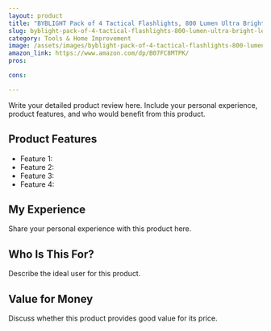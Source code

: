 ```yaml
---
layout: product
title: "BYBLIGHT Pack of 4 Tactical Flashlights, 800 Lumen Ultra Bright LED Flashlight with 5 Modes, Zoomable, Waterproof, Handheld Small Flashlight for Outdoor Camping, Fishing and Hunting (Colorful)"
slug: byblight-pack-of-4-tactical-flashlights-800-lumen-ultra-bright-led-flashlight-with-5-modes-zoomable-waterproof-handheld-small-flashlight-for-outdoor-camping-fishing-and-hunting-colorful
category: Tools & Home Improvement
image: /assets/images/byblight-pack-of-4-tactical-flashlights-800-lumen-ultra-bright-led-flashlight-with-5-modes-zoomable-waterproof-handheld-small-flashlight-for-outdoor-camping-fishing-and-hunting-colorful.jpg
amazon_link: https://www.amazon.com/dp/B07FC8MTPK/
pros:

cons:

---
```


Write your detailed product review here. Include your personal experience, product features, and who would benefit from this product.

## Product Features

- Feature 1: 
- Feature 2: 
- Feature 3: 
- Feature 4: 

## My Experience

Share your personal experience with this product here.

## Who Is This For?

Describe the ideal user for this product.

## Value for Money

Discuss whether this product provides good value for its price.
